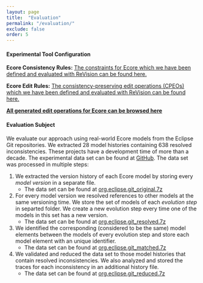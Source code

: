 ```yaml
---
layout: page
title:  "Evaluation"
permalink: "/evaluation/"
exclude: false
order: 5
---
```


#### Experimental Tool Configuration

__Ecore Consistency Rules:__ [The constraints for Ecore which we have been defined and evaluated with ReVision can be found here.](/consistencyrules/)

__Ecore Edit Rules:__ [The consistency-preserving edit operations (CPEOs) which we have been defined and evaluated with ReVision can be found here.](/editrules/)

__[All generated edit operations for Ecore can be browsed here](https://repairvision.github.io/_pages/editrules/ecore.html)__

#### Evaluation Subject

We evaluate our approach using real-world Ecore models from the Eclipse Git repositories. We extracted 28 model histories containing 638 resolved inconsistencies. These projects have a development time of more than a decade. The experimental data set can be found at [GitHub](https://github.com/repairvision/repairvision/tree/master/data.evaluation/org.eclipse.git_2018-08-22). The data set was processed in multiple steps:

1. We extracted the version history of each Ecore model by storing every _model version_ in a separate file.
   * The data set can be found at [org.eclipse.git_original.7z](https://github.com/repairvision/repairvision/blob/master/data.evaluation/org.eclipse.git_2018-08-22/org.eclipse.git_original.7z)
1. For every model version we resolved references to other models at the same versioning time. We store the set of models of each _evolution step_ in separted folder. We create a new evolution step every time one of the models in this set has a new version.
   * The data set can be found at [org.eclipse.git_resolved.7z](https://github.com/repairvision/repairvision/blob/master/data.evaluation/org.eclipse.git_2018-08-22/org.eclipse.git_resolved.7z)
1. We identified the corresponding (considered to be the same) model elements between the models of every evolution step and store each model element with an unique identifier.
   * The data set can be found at [org.eclipse.git_matched.7z](https://github.com/repairvision/repairvision/blob/master/data.evaluation/org.eclipse.git_2018-08-22/org.eclipse.git_matched.7z)
1. We validated and reduced the data set to those model histories that contain resolved inconsistencies. We also analyzed and stored the traces for each inconsistency in an additional history file.
   * The data set can be found at [org.eclipse.git_reduced.7z](https://github.com/repairvision/repairvision/blob/master/data.evaluation/org.eclipse.git_2018-08-22/org.eclipse.git_reduced.7z)
